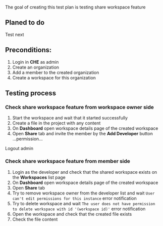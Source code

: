 The goal of creating this test plan is testing share workspace feature

## Planed to do 
Test next 

##  Preconditions:
1. Login in **CHE** as admin
2. Create an organization
3. Add a member to the created organization
4. Create a workspace for this organization

## Testing process
### Check share workspace feature from workspace owner side
1. Start the workspace and wait that it started successfully
2. Create a file in the project with any content
3. On **Dashboard** open workspace details page of the created workspace
4. Open **Share** tab and invite the member by the **Add Developer** button
...permission...


Logout admin
### Check share workspace feature from member side
1. Login as the developer and check that the shared workspace exists on the **Workspaces** list page
2. On **Dashboard** open workspace details page of the created workspace
3. Open **Share** tab
4. Try to remove workspace owner from the developer list and wait ```User can't edit permissions for this instance``` error notification
5. Try to delete workspace and wait ```The user does not have permission to delete workspace with id '(workspace id)'``` error notification
6. Open the workspace and check that the created file exists
7. Check the file content